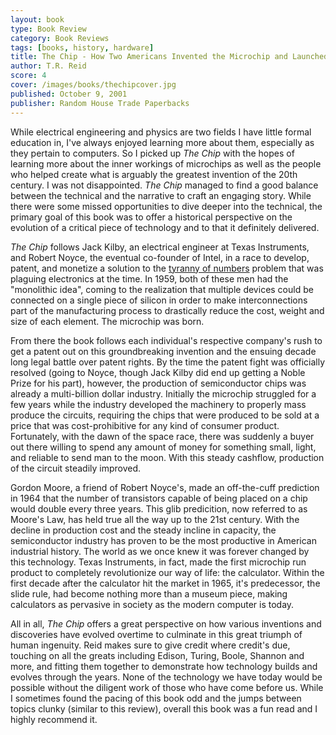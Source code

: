```yaml
---
layout: book
type: Book Review
category: Book Reviews
tags: [books, history, hardware]
title: The Chip - How Two Americans Invented the Microchip and Launched a Revolution 
author: T.R. Reid
score: 4
cover: /images/books/thechipcover.jpg
published: October 9, 2001
publisher: Random House Trade Paperbacks
---
```


While electrical engineering and physics are two fields I have little formal education in, I've always enjoyed learning more about them, especially as they pertain to computers. So I picked up <i>The Chip</i> with the hopes of learning more about the inner workings of microchips as well as the people who helped create what is arguably the greatest invention of the 20th century. I was not disappointed. <i>The Chip</i> managed to find a good balance between the technical and the narrative to craft an engaging story. While there were some missed opportunities to dive deeper into the technical, the primary goal of this book was to offer a historical perspective on the evolution of a critical piece of technology and to that it definitely delivered.

<i>The Chip</i> follows Jack Kilby, an electrical engineer at Texas Instruments, and Robert Noyce, the eventual co-founder of Intel, in a race to develop, patent, and monetize a solution to the <a href="/2017/05/20/microchip/">tyranny of numbers</a> problem that was plaguing electronics at the time. In 1959, both of these men had the "monolithic idea", coming to the realization that multiple devices could be connected on a single piece of silicon in order to make interconnections part of the manufacturing process to drastically reduce the cost, weight and size of each element. The microchip was born.

From there the book follows each individual's respective company's rush to get a patent out on this groundbreaking invention and the ensuing decade long legal battle over patent rights. By the time the patent fight was officially resolved (going to Noyce, though Jack Kilby did end up getting a Noble Prize for his part), however, the production of semiconductor chips was already a multi-billion dollar industry. Initially the microchip struggled for a few years while the industry developed the machinery to properly mass produce the circuits, requiring the chips that were produced to be sold at a price that was cost-prohibitive for any kind of consumer product. Fortunately, with the dawn of the space race, there was suddenly a buyer out there willing to spend any amount of money for something small, light, and reliable to send man to the moon. With this steady cashflow, production of the circuit steadily improved.

Gordon Moore, a friend of Robert Noyce's, made an off-the-cuff prediction in 1964 that the number of transistors capable of being placed on a chip would double every three years. This glib predicition, now referred to as Moore's Law, has held true all the way up to the 21st century. With the decline in production cost and the steady incline in capacity, the semiconductor industry has proven to be the most productive in American industrial history. The world as we once knew it was forever changed by this technology. Texas Instruments, in fact, made the first microchip run product to completely revolutionize our way of life: the calculator. Within the first decade after the calculator hit the market in 1965, it's predecessor, the slide rule, had become nothing more than a museum piece, making calculators as pervasive in society as the modern computer is today. 

All in all, <i>The Chip</i> offers a great perspective on how various inventions and discoveries have evolved overtime to culminate in this great triumph of human ingenuity. Reid makes sure to give credit where credit's due, touching on all the greats including Edison, Turing, Boole, Shannon and more, and fitting them together to demonstrate how technology builds and evolves through the years. None of the technology we have today would be possible without the diligent work of those who have come before us. While I sometimes found the pacing of this book odd and the jumps between topics clunky (similar to this review), overall this book was a fun read and I highly recommend it.
